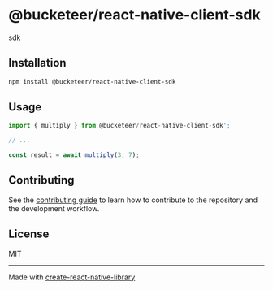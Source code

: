 # @bucketeer/react-native-client-sdk

sdk

## Installation

```sh
npm install @bucketeer/react-native-client-sdk
```

## Usage


```js
import { multiply } from @bucketeer/react-native-client-sdk';

// ...

const result = await multiply(3, 7);
```


## Contributing

See the [contributing guide](CONTRIBUTING.md) to learn how to contribute to the repository and the development workflow.

## License

MIT

---

Made with [create-react-native-library](https://github.com/callstack/react-native-builder-bob)
